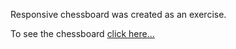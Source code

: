 Responsive chessboard was created as an exercise.

To see the chessboard [click here...](https://vic-teshua.github.io/chessboard/)
